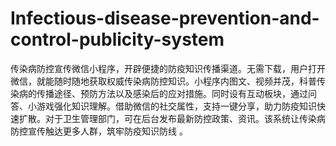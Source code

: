 # Infectious-disease-prevention-and-control-publicity-system
传染病防控宣传微信小程序，开辟便捷的防疫知识传播渠道。无需下载，用户打开微信，就能随时随地获取权威传染病防控知识。小程序内图文、视频并茂，科普传染病的传播途径、预防方法以及感染后的应对措施。同时设有互动板块，通过问答、小游戏强化知识理解。借助微信的社交属性，支持一键分享，助力防疫知识快速扩散。对于卫生管理部门，可在后台发布最新防控政策、资讯。该系统让传染病防控宣传触达更多人群，筑牢防疫知识防线 。
